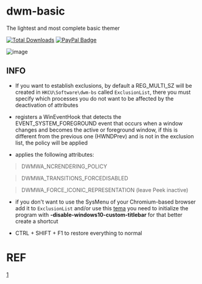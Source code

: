 # dwm-basic
The lightest and most complete basic themer

[![Total Downloads](https://img.shields.io/github/downloads/LuSlower/dwmbsc/total.svg)](https://github.com/LuSlower/dwmbsc/releases) [![PayPal Badge](https://img.shields.io/badge/PayPal-003087?logo=paypal&logoColor=fff&style=flat)](https://paypal.me/eldontweaks) 

![image](https://github.com/LuSlower/dwm-basic/assets/148411728/d6fdea55-0a61-4ce5-94ac-743483fe5e80)

## INFO

* If you want to establish exclusions, by default a REG_MULTI_SZ will be created in `HKCU\Software\dwm-bs` called `ExclusionList`, there you must specify which processes you do not want to be affected by the deactivation of attributes

* registers a WinEventHook that detects the EVENT_SYSTEM_FOREGROUND event that occurs when a window changes and becomes the active or foreground window, if this is different from the previous one (HWNDPrev) and is not in the exclusion list, the policy will be applied

* applies the following attributes:
> DWMWA_NCRENDERING_POLICY

> DWMWA_TRANSITIONS_FORCEDISABLED

> DWMWA_FORCE_ICONIC_REPRESENTATION (leave Peek inactive)

* if you don't want to use the SysMenu of your Chromium-based browser add it to `ExclusionList` and/or use this [tema](https://chromewebstore.google.com/detail/windows-vista-basic-theme/bkohfcingfpclphbaglfbbjbfajcepad) you need to initialize the program with **-disable-windows10-custom-titlebar** for that better create a shortcut

* CTRL + SHIFT + F1 to restore everything to normal

# REF
[1](https://github.com/spddl/disableDWMactivitys)

